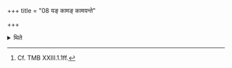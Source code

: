 +++
title = "08 यङ् कामङ् कामयन्ते"

+++

<details><summary>थिते</summary>

8. (By means of the first out of these the performers) reach whatever they desire.[^1]  

[^1]: Cf. TMB XXIII.1.1ff.  
</details>
